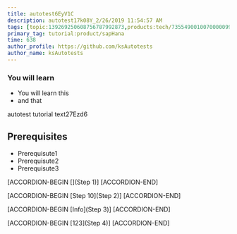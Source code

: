 ```yaml
---
title: autotest6EyV1C
description: autotest17k08Y_2/26/2019 11:54:57 AM
tags: [topic:139269250608756787992873,products:tech/73554900100700000996,tutorial:experience/advanced]
primary_tag: tutorial:product/sapHana
time: 638
author_profile: https://github.com/ksAutotests
author_name: ksAutotests
---
```

### You will learn
- You will learn this
- and that

autotest tutorial text27Ezd6

## Prerequisites
- Prerequisute1
- Prerequisute2
- Prerequisute3

[ACCORDION-BEGIN [](Step 1)]
[ACCORDION-END]

[ACCORDION-BEGIN [Step 10](Step 2)]
[ACCORDION-END]

[ACCORDION-BEGIN [Info](Step 3)]
[ACCORDION-END]

[ACCORDION-BEGIN [123](Step 4)]
[ACCORDION-END]

